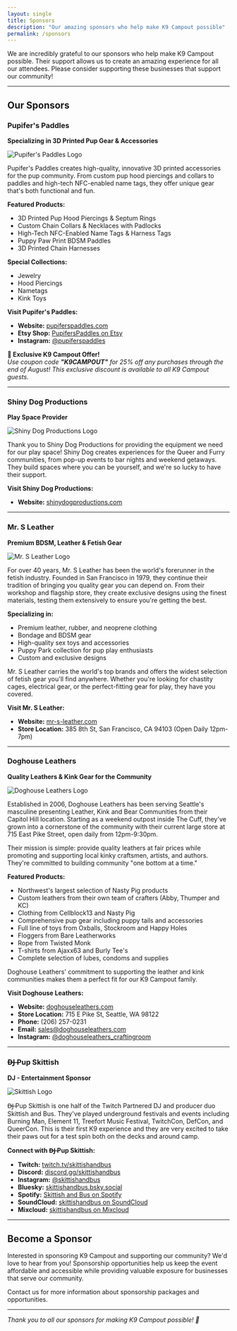 ```yaml
---
layout: single
title: Sponsors
description: "Our amazing sponsors who help make K9 Campout possible"
permalink: /sponsors
---
```


We are incredibly grateful to our sponsors who help make K9 Campout possible. Their support allows us to create an amazing experience for all our attendees. Please consider supporting these businesses that support our community!

---

## Our Sponsors

### Pupifer's Paddles

**Specializing in 3D Printed Pup Gear & Accessories**

![Pupifer's Paddles Logo](/assets/images/2025/paddles.jpg)

Pupifer's Paddles creates high-quality, innovative 3D printed accessories for the pup community. From custom pup hood piercings and collars to paddles and high-tech NFC-enabled name tags, they offer unique gear that's both functional and fun.

**Featured Products:**
- 3D Printed Pup Hood Piercings & Septum Rings
- Custom Chain Collars & Necklaces with Padlocks
- High-Tech NFC-Enabled Name Tags & Harness Tags
- Puppy Paw Print BDSM Paddles
- 3D Printed Chain Harnesses

**Special Collections:**
- Jewelry
- Hood Piercings
- Nametags
- Kink Toys

**Visit Pupifer's Paddles:**
- **Website:** [pupiferspaddles.com](https://pupiferspaddles.com)
- **Etsy Shop:** [PupifersPaddles on Etsy](https://pupiferspaddles.etsy.com?coupon=K9CAMPOUT)
- **Instagram:** [@pupiferspaddles](https://www.instagram.com/pupiferspaddles)

**🎉 Exclusive K9 Campout Offer!**  
*Use coupon code **"K9CAMPOUT"** for 25% off any purchases through the end of August! This exclusive discount is available to all K9 Campout guests.*

---

### Shiny Dog Productions
**Play Space Provider**

![Shiny Dog Productions Logo](/assets/images/2025/shinydog.png)

Thank you to Shiny Dog Productions for providing the equipment we need for our play space! Shiny Dog creates experiences for the Queer and Furry communities, from pop-up events to bar nights and weekend getaways. They build spaces where you can be yourself, and we're so lucky to have their support.

**Visit Shiny Dog Productions:**
- **Website:** [shinydogproductions.com](https://shinydogproductions.com)

---

### Mr. S Leather
**Premium BDSM, Leather & Fetish Gear**

![Mr. S Leather Logo](/assets/images/2025/mrsleather.jpg)

For over 40 years, Mr. S Leather has been the world's forerunner in the fetish industry. Founded in San Francisco in 1979, they continue their tradition of bringing you quality gear you can depend on. From their workshop and flagship store, they create exclusive designs using the finest materials, testing them extensively to ensure you're getting the best.

**Specializing in:**
- Premium leather, rubber, and neoprene clothing
- Bondage and BDSM gear
- High-quality sex toys and accessories
- Puppy Park collection for pup play enthusiasts
- Custom and exclusive designs

Mr. S Leather carries the world's top brands and offers the widest selection of fetish gear you'll find anywhere. Whether you're looking for chastity cages, electrical gear, or the perfect-fitting gear for play, they have you covered.

**Visit Mr. S Leather:**
- **Website:** [mr-s-leather.com](https://www.mr-s-leather.com)
- **Store Location:** 385 8th St, San Francisco, CA 94103 (Open Daily 12pm-7pm)

---

### Doghouse Leathers
**Quality Leathers & Kink Gear for the Community**

![Doghouse Leathers Logo](/assets/images/2025/doghouse.jpg)

Established in 2006, Doghouse Leathers has been serving Seattle's masculine presenting Leather, Kink and Bear Communities from their Capitol Hill location. Starting as a weekend outpost inside The Cuff, they've grown into a cornerstone of the community with their current large store at 715 East Pike Street, open daily from 12pm-9:30pm.

Their mission is simple: provide quality leathers at fair prices while promoting and supporting local kinky craftsmen, artists, and authors. They're committed to building community "one bottom at a time."

**Featured Products:**
- Northwest's largest selection of Nasty Pig products
- Custom leathers from their own team of crafters (Abby, Thumper and KC)
- Clothing from Cellblock13 and Nasty Pig
- Comprehensive pup gear including puppy tails and accessories
- Full line of toys from Oxballs, Stockroom and Happy Holes
- Floggers from Bare Leatherworks
- Rope from Twisted Monk
- T-shirts from Ajaxx63 and Burly Tee's
- Complete selection of lubes, condoms and supplies

Doghouse Leathers' commitment to supporting the leather and kink communities makes them a perfect fit for our K9 Campout family.

**Visit Doghouse Leathers:**
- **Website:** [doghouseleathers.com](https://www.doghouseleathers.com)
- **Store Location:** 715 E Pike St, Seattle, WA 98122
- **Phone:** (206) 257-0231
- **Email:** sales@doghouseleathers.com
- **Instagram:** [@doghouseleathers_craftingroom](https://www.instagram.com/doghouseleathers_craftingroom/)

---

### D̶J̶ Pup Skittish
**DJ - Entertainment Sponsor**

![Skittish Logo](/assets/images/2025/skittish.jpg)

D̶J̶ Pup Skittish is one half of the Twitch Partnered DJ and producer duo Skittish and Bus. They've played underground festivals and events including Burning Man, Element 11, Treefort Music Festival, TwitchCon, DefCon, and QueerCon. This is their first K9 experience and they are very excited to take their paws out for a test spin both on the decks and around camp.

**Connect with D̶J̶ Pup Skittish:**
- **Twitch:** [twitch.tv/skittishandbus](https://twitch.tv/skittishandbus)
- **Discord:** [discord.gg/skittishandbus](https://discord.gg/skittishandbus)
- **Instagram:** [@skittishandbus](https://instagram.com/skittishandbus)
- **Bluesky:** [skittishandbus.bsky.social](https://bsky.app/profile/skittishandbus.bsky.social)
- **Spotify:** [Skittish and Bus on Spotify](https://open.spotify.com/artist/4nwnj85yyefnPzMJNeUXDP)
- **SoundCloud:** [skittishandbus on SoundCloud](https://soundcloud.com/skittishandbus)
- **Mixcloud:** [skittishandbus on Mixcloud](https://mixcloud.com/skittishandbus)

---

## Become a Sponsor

Interested in sponsoring K9 Campout and supporting our community? We'd love to hear from you! Sponsorship opportunities help us keep the event affordable and accessible while providing valuable exposure for businesses that serve our community.

Contact us for more information about sponsorship packages and opportunities.

---

*Thank you to all our sponsors for making K9 Campout possible! 🐾*
